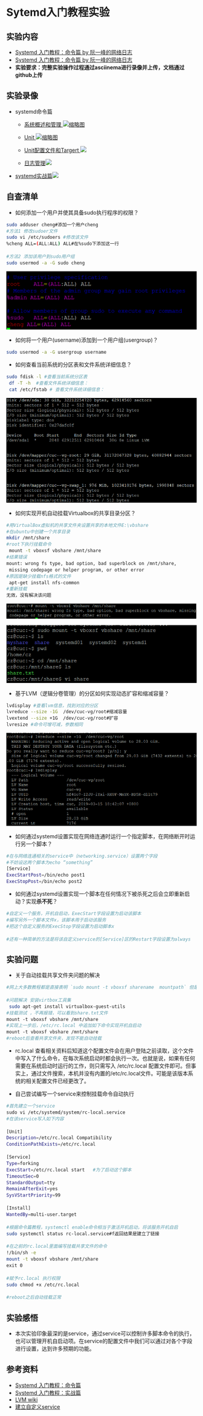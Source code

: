 ﻿
# Sytemd入门教程实验

## 实验内容
- [Systemd 入门教程：命令篇 by 阮一峰的网络日志](http://www.ruanyifeng.com/blog/2016/03/systemd-tutorial-commands.html)
- [Systemd 入门教程：命令篇 by 阮一峰的网络日志](http://www.ruanyifeng.com/blog/2016/03/systemd-tutorial-part-two.html)
- **实验要求：完整实验操作过程通过asciinema进行录像并上传，文档通过github上传**

## 实验录像
- systemd命令篇
    - [系统概述和管理 ![缩略图](https://asciinema.org/a/237329.png)](https://asciinema.org/a/237329) 
    - [Unit ![缩略图](https://asciinema.org/a/237347.png)](https://asciinema.org/a/237347)
    - [Unit配置文件和Targert ![](https://asciinema.org/a/237357.png)](https://asciinema.org/a/237357)
   
    - [日志管理![](https://asciinema.org/a/237363.png)](https://asciinema.org/a/237363)
    
- [systemd实战篇![](https://asciinema.org/a/236634.png)](https://asciinema.org/a/236634)

## 自查清单
- 如何添加一个用户并使其具备sudo执行程序的权限？
```bash
sudo adduser cheng#添加一个用户cheng
#方法1 修改sudoer文件
sudo vi /etc/sudoers #修改该文件
%cheng ALL=(ALL:ALL) ALL#在%sudo下添加这一行

#方法2 添加该用户到sudo用户组
sudo usermod -a -G sudo cheng
```
![图片](https://github.com/CUCCS/linux-2019-czHappy/blob/exp03/exp03/image/sudo.PNG?raw=true)
- 如何将一个用户(username)添加到一个用户组(usergroup)？ 
```bash
sudo usermod -a -G usergroup username
```
  
- 如何查看当前系统的分区表和文件系统详细信息？
```bash
sudo fdisk -l #查看当前系统分区表
 df -T -h  #查看文件系统详细信息：
 cat /etc/fstab # 查看文件系统详细信息：
```
![error](https://github.com/CUCCS/linux-2019-czHappy/blob/exp03/exp03/image/分区.PNG?raw=true)
   
- 如何实现开机自动挂载Virtualbox的共享目录分区？
 ```bash
#用VirtualBox虚拟机的共享文件夹设置共享的本地文件E:\vbshare
#在ubuntu中创建一个共享目录
mkdir /mnt/share
#root下执行挂载命令
 mount -t vboxsf vbshare /mnt/share
#结果错误
mount: wrong fs type, bad option, bad superblock on /mnt/share,
 missing codepage or helper program, or other error
 #原因是缺少挂载nfs格式的文件
 apt-get install nfs-common
 #重新挂载 
 无效，没有解决该问题

```
![error](https://github.com/CUCCS/linux-2019-czHappy/blob/exp03/exp03/image/error.PNG?raw=true)

![solution](https://github.com/CUCCS/linux-2019-czHappy/blob/exp03/exp03/image/share.PNG?raw=true)
- 基于LVM（逻辑分卷管理）的分区如何实现动态扩容和缩减容量？
```bash
lvdisplay #查看lvm信息，找到对应的分区
lvreduce --size -1G  /dev/cuc-vg/root#缩减容量
lvextend --size +1G  /dev/cuc-vg/root#扩容
lvresize #命令可增可减，参数相同
```
![error](https://github.com/CUCCS/linux-2019-czHappy/blob/exp03/exp03/image/缩容.PNG?raw=true)
- 如何通过systemd设置实现在网络连通时运行一个指定脚本，在网络断开时运行另一个脚本？
```bash
#在与网络连通相关的service中（networking.service）设置两个字段
#不妨设这两个脚本为echo “something”
[Service]
ExecStartPost=/bin/echo post1
ExecStopPost=/bin/echo post2 

```
- 如何通过systemd设置实现一个脚本在任何情况下被杀死之后会立即重新启动？实现**杀不死**？
```bash
#自定义一个服务，开机自启动，ExecStart字段设置为启动该脚本
#编写另外一个脚本文件x，该脚本用于启动该服务
#把这个自定义服务的ExecStop字段设置为启动脚本x

#还有一种简单的方法是将该自定义service的[Service]区的Restart字段设置为always 
```


## 实验问题
- 关于自动挂载共享文件夹问题的解决

 ```bash
 #网上大多数教程都是直接表明 `sudo mount -t vboxsf sharename  mountpath` 但是会报挂载点文件类型错误
 
#问题解决 安装virtbox工具集
  sudo apt-get install virtualbox-guest-utils
#挂载测试 ，不再报错，可以看到share.txt文件
 mount -t vboxsf vbshare /mnt/share
 #实现上一步后，/etc/rc.local 中追加如下命令实现开机自启动
 mount -t vboxsf vbshare /mnt/share
 #reboot后查看共享文件夹，发现不能自动挂载
 ```
 - rc.local
 查看相关资料后知道这个配置文件会在用户登陆之前读取，这个文件中写入了什么命令，在每次系统启动时都会执行一次。也就是说，如果有任何需要在系统启动时运行的工作，则只需写入 /etc/rc.local 配置文件即可。但事实上，通过文件搜索，本机并没有内置的/etc/rc.local文件。可能是该版本系统的相关配置文件已经更改了。
 
 - 自己尝试编写一个service来控制挂载命令自动执行
 ```bash
#首先建立一个service 
sudo vi /etc/systemd/system/rc-local.service
#在该service写入如下内容

[Unit]
Description=/etc/rc.local Compatibility
ConditionPathExists=/etc/rc.local 
 
[Service]
Type=forking
ExecStart=/etc/rc.local start   #为了启动这个脚本
TimeoutSec=0
StandardOutput=tty
RemainAfterExit=yes
SysVStartPriority=99
 
[Install]
WantedBy=multi-user.target

#根据命令篇教程，systemctl enable命令相当于激活开机启动，将该服务开机自启
sudo systemctl status rc-local.service#f返回结果是建立了链接

#在之前的rc.local里面编写挂载共享文件的命令
!/bin/sh -e
mount -t vboxsf vbshare /mnt/share
exit 0

#赋予rc.local 执行权限
sudo chmod +x /etc/rc.local

#reboot之后自动挂载正常
```
 
 ## 实验感悟
 - 本次实验印象最深的是service，通过service可以控制许多脚本命令的执行，也可以管理开机自启动项。在service的配置文件中我们可以通过对各个字段进行设置，达到许多预期的功能。



## 参考资料
- [Systemd 入门教程：命令篇](http://www.ruanyifeng.com/blog/2016/03/systemd-tutorial-commands.html)
- [Systemd 入门教程：实战篇](http://www.ruanyifeng.com/blog/2016/03/systemd-tutorial-part-two.html)
- [LVM wiki](https://wiki.debian.org/LVM)
- [建立自定义service](https://wiki.debian.org/systemd/Services?highlight=%28systemctl%29%7C%28service%29)